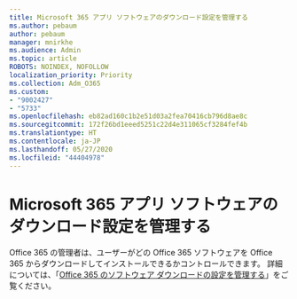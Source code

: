 ```yaml
---
title: Microsoft 365 アプリ ソフトウェアのダウンロード設定を管理する
ms.author: pebaum
author: pebaum
manager: mnirkhe
ms.audience: Admin
ms.topic: article
ROBOTS: NOINDEX, NOFOLLOW
localization_priority: Priority
ms.collection: Adm_O365
ms.custom:
- "9002427"
- "5733"
ms.openlocfilehash: eb82ad160c1b2e51d03a2fea70416cb796d8ae8c
ms.sourcegitcommit: 172f26bd1eeed5251c22d4e311065cf3284fef4b
ms.translationtype: HT
ms.contentlocale: ja-JP
ms.lasthandoff: 05/27/2020
ms.locfileid: "44404978"
---
```

# <a name="manage-microsoft-365-apps-software-download-settings"></a>Microsoft 365 アプリ ソフトウェアのダウンロード設定を管理する

Office 365 の管理者は、ユーザーがどの Office 365 ソフトウェアを Office 365 からダウンロードしてインストールできるかコントロールできます。 詳細については、「[Office 365 のソフトウェア ダウンロードの設定を管理する](https://docs.microsoft.com/deployoffice/manage-software-download-settings-office-365)」をご覧ください。
